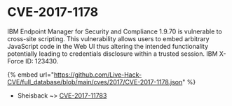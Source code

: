 # CVE-2017-1178

IBM Endpoint Manager for Security and Compliance 1.9.70 is vulnerable to cross-site scripting. This vulnerability allows users to embed arbitrary JavaScript code in the Web UI thus altering the intended functionality potentially leading to credentials disclosure within a trusted session. IBM X-Force ID: 123430.

{% embed url="https://github.com/Live-Hack-CVE/full_database/blob/main/cves/2017/CVE-2017-1178.json" %}


* Sheisback ~> [CVE-2017-11783](https://zeste.alice-snow.ru/2017/database/cve-2017-1178/cve-2017-11783-sheisback)